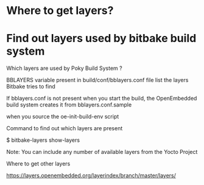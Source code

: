 # Where to get layers?

# Find out layers used by bitbake build system

Which layers are used by Poky Build System ?

BBLAYERS variable present in build/conf/bblayers.conf file list the layers Bitbake tries to find

If bblayers.conf is not present when you start the build, the OpenEmbedded build system creates it from bblayers.conf.sample 

when you source the oe-init-build-env script

Command to find out which layers are present

$ bitbake-layers show-layers

Note: You can include any number of available layers from the Yocto Project

Where to get other layers

https://layers.openembedded.org/layerindex/branch/master/layers/